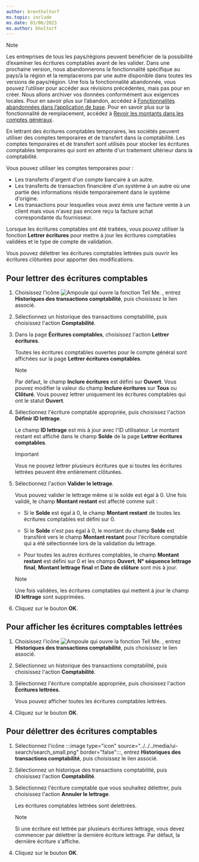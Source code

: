 ```yaml
---
author: brentholtorf
ms.topic: include
ms.date: 03/06/2023
ms.author: bholtorf
---
```


> [!NOTE]
> Les entreprises de tous les pays/régions peuvent bénéficier de la possibilité d’examiner les écritures comptables avant de les valider. Dans une prochaine version, nous abandonnerons la fonctionnalité spécifique au pays/à la région et la remplacerons par une autre disponible dans toutes les versions de pays/région. Une fois la fonctionnalité abandonnée, vous pouvez l’utiliser pour accéder aux révisions précédentes, mais pas pour en créer. Nous allons archiver vos données conformément aux exigences locales. Pour en savoir plus sur l’abandon, accédez à [Fonctionnalités abandonnées dans l’application de base](/dynamics365/business-central/dev-itpro/upgrade/deprecated-features-w1). Pour en savoir plus sur la fonctionnalité de remplacement, accédez à [Revoir les montants dans les comptes généraux](../../../finance-review-accounts.md).

En lettrant des écritures comptables temporaires, les sociétés peuvent utiliser des comptes temporaires et de transfert dans la comptabilité. Les comptes temporaires et de transfert sont utilisés pour stocker les écritures comptables temporaires qui sont en attente d'un traitement ultérieur dans la comptabilité.  

Vous pouvez utiliser les comptes temporaires pour :  

- Les transferts d'argent d'un compte bancaire à un autre.  
- Les transferts de transaction financière d'un système à un autre où une partie des informations réside temporairement dans le système d'origine.  
- Les transactions pour lesquelles vous avez émis une facture vente à un client mais vous n'avez pas encore reçu la facture achat correspondante du fournisseur.  

Lorsque les écritures comptables ont été traitées, vous pouvez utiliser la fonction **Lettrer écritures** pour mettre à jour les écritures comptables validées et le type de compte de validation.  

Vous pouvez délettrer les écritures comptables lettrées puis ouvrir les écritures clôturées pour apporter des modifications.  

## <a name="to-apply-general-ledger-entries"></a>Pour lettrer des écritures comptables

1. Choisissez l'icône ![Ampoule qui ouvre la fonction Tell Me.](../../../media/ui-search/search_small.png "Dites-moi ce que vous voulez faire") , entrez **Historiques des transactions comptabilité**, puis choisissez le lien associé.  
2. Sélectionnez un historique des transactions comptabilité, puis choisissez l'action **Comptabilité**.  
3. Dans la page **Écritures comptables**, choisissez l'action **Lettrer écritures**.  

    Toutes les écritures comptables ouvertes pour le compte général sont affichées sur la page **Lettrer écritures comptables**.  

    > [!NOTE]  
    > Par défaut, le champ **Inclure écritures** est défini sur **Ouvert**. Vous pouvez modifier la valeur du champ **Inclure écritures** sur **Tous** ou **Clôturé**. Vous pouvez lettrer uniquement les écritures comptables qui ont le statut **Ouvert**.  

4. Sélectionnez l'écriture comptable appropriée, puis choisissez l'action **Définir ID lettrage**.  

    Le champ **ID lettrage** est mis à jour avec l'ID utilisateur. Le montant restant est affiché dans le champ **Solde** de la page **Lettrer écritures comptables**.  

    > [!IMPORTANT]  
    > Vous ne pouvez lettrer plusieurs écritures que si toutes les écritures lettrées peuvent être entièrement clôturées.  

5. Sélectionnez l'action **Valider le lettrage**.  

    Vous pouvez valider le lettrage même si le solde est égal à 0. Une fois validé, le champ **Montant restant** est affecté comme suit :  

    - Si le **Solde** est égal à 0, le champ **Montant restant** de toutes les écritures comptables est défini sur 0.  

    - Si le **Solde** n'est pas égal à 0, le montant du champ **Solde** est transféré vers le champ **Montant restant** pour l'écriture comptable qui a été sélectionnée lors de la validation du lettrage.  

    - Pour toutes les autres écritures comptables, le champ **Montant restant** est défini sur 0 et les champs **Ouvert**, **N° séquence lettrage final**, **Montant lettrage final** et **Date de clôture** sont mis à jour.  

    > [!NOTE]  
    > Une fois validées, les écritures comptables qui mettent à jour le champ **ID lettrage** sont supprimées.  

6. Cliquez sur le bouton **OK**.  

## <a name="to-view-the-applied-general-ledger-entries"></a>Pour afficher les écritures comptables lettrées

1. Choisissez l'icône ![Ampoule qui ouvre la fonction Tell Me.](../../../media/ui-search/search_small.png "Dites-moi ce que vous voulez faire") , entrez **Historiques des transactions comptabilité**, puis choisissez le lien associé.  
2. Sélectionnez un historique des transactions comptabilité, puis choisissez l'action **Comptabilité**.  
3. Sélectionnez l'écriture comptable appropriée, puis choisissez l'action **Écritures lettrées**.  

    Vous pouvez afficher toutes les écritures comptables lettrées.  

4. Cliquez sur le bouton **OK**.  

## <a name="to-unapply-general-ledger-entries"></a>Pour délettrer des écritures comptables

1. Sélectionnez l'icône :::image type="icon" source="../../../media/ui-search/search_small.png" border="false":::, entrez **Historiques des transactions comptabilité**, puis choisissez le lien associé.  
2. Sélectionnez un historique des transactions comptabilité, puis choisissez l'action **Comptabilité**.  
3. Sélectionnez l'écriture comptable que vous souhaitez délettrer, puis choisissez l'action **Annuler le lettrage**.  

    Les écritures comptables lettrées sont delettrées.  

    > [!NOTE]  
    > Si une écriture est lettrée par plusieurs écritures lettrage, vous devez commencer par délettrer la dernière écriture lettrage. Par défaut, la dernière écriture s'affiche.  

4. Cliquez sur le bouton **OK**.  
